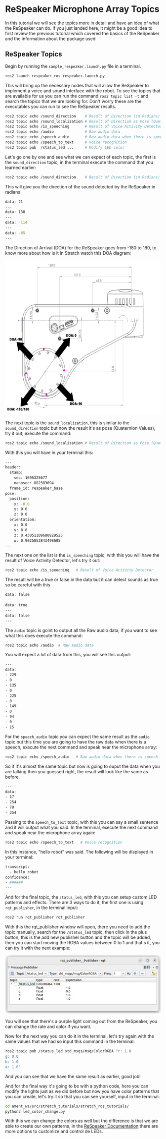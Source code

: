 # ReSpeaker Microphone Array Topics
In this tutorial we will see the topics more in detail and have an idea of what the ReSpeaker can do. If you just landed here, it might be a good idea to first review the previous tutorial which covered the basics of the ReSpeaker and the information about the package used

## ReSpeaker Topics
Begin by running the `sample_respeaker.launch.py` file in a terminal.

```{.bash .shell-prompt}
ros2 launch respeaker_ros respeaker.launch.py
```

This will bring up the necessary nodes that will allow the ReSpeaker to implement a voice and sound interface with the robot. To see the topics that are available for us you can run the command `ros2 topic list -t` and search the topics that we are looking for.
Don't worry these are the executables you can run to see the ReSpeaker results.

```{.bash .shell-prompt}
ros2 topic echo /sound_direction    # Result of Direction (in Radians) of Audio
ros2 topic echo /sound_localization # Result of Direction as Pose (Quaternion values)
ros2 topic echo /is_speeching       # Result of Voice Activity Detector
ros2 topic echo /audio              # Raw audio data
ros2 topic echo /speech_audio       # Raw audio data when there is speech
ros2 topic echo /speech_to_text     # Voice recognition
ros2 topic pub  /status_led ...     # Modify LED color
```
Let's go one by one and see what we can expect of each topic, the first is the `sound_direction` topic, in the terminal execute the command that you learned earlier:

```{.bash .shell-prompt}
ros2 topic echo /sound_direction    # Result of Direction (in Radians) of Audio
```
This will give you the direction of the sound detected by the ReSpeaker in radians

```{.bash .no-copy}
data: 21
---
data: 138
---
data: -114
---
data: -65
---
```
The Direction of Arrival (DOA) for the ReSpeaker goes from -180 to 180, to know more about how is it in Stretch watch this DOA diagram:

<p align="center">
    <img height=500 src="https://raw.githubusercontent.com/hello-robot/stretch_tutorials/humble/images/respeaker_doa_up.png"/>
</p>

The next topic is the `sound_localization`, this is similar to the `sound_direction` topic but now the result it's as pose (Quaternion Values), try it out, execute the command:

```{.bash .shell-prompt}
ros2 topic echo /sound_localization # Result of Direction as Pose (Quaternion values)
```

With this you will have in your terminal this:

```{.bash .no-copy}
---
header:
  stamp:
    sec: 1695325677
    nanosec: 882383094
  frame_id: respeaker_base
pose:
  position:
    x: -0.0
    y: 0.0
    z: 0.0
  orientation:
    x: 0.0
    y: 0.0
    z: 0.43051109680829525
    w: 0.9025852843498605
---
```

The next one on the list is the `is_speeching` topic, with this you will have the result of Voice Activity Detector, let's try it out:

```{.bash .shell-prompt}
ros2 topic echo /is_speeching   # Result of Voice Activity Detector
```

The result will be a true or false in the data but it can detect sounds as true so be careful with this
```{.bash .no-copy}
data: false
---
data: true
---
data: false
---
```

The `audio` topic is goint to output all the Raw audio data, if you want to see what this does execute the command:

```{.bash .shell-prompt}
ros2 topic echo /audio  # Raw audio data
```
You will expect a lot of data from this, you will see this output:
```{.bash .no-copy}
---
data:
- 229
- 0
- 135
- 0
- 225
- 0
- 149
- 0
- 94
- 0
- 15
```

For the `speech_audio` topic you can expect the same result as the `audio` topic but this time you are going to have the raw data when there is a speech, execute the next command and speak near the microphone array:
```{.bash .shell-prompt}
ros2 topic echo /speech_audio   # Raw audio data when there is speech
```
So if it's almost the same topic but now is going to ouput the data when you are talking then you guessed right, the result will look like the same as before.
```{.bash .no-copy}
---
data:
- 17
- 254
- 70
- 254
```

Passing to the `speech_to_text` topic, with this you can say a small sentence and it will output what you said. In the terminal, execute the next command and speak near the microphone array again:

```{.bash .shell-prompt}
ros2 topic echo /speech_to_text   # Voice recognition
```

In this instance, "hello robot" was said. The following will be displayed in your terminal:

```{.bash .no-copy}
transcript:
  - hello robot
confidence:
- ######
---
```
And for the final topic, the `status_led`, with this you can setup custom LED patterns and effects. There are 3 ways to do it, the first one is using `rqt_publisher`, in the terminal input:

```{.bash .shell-prompt}
ros2 run rqt_publisher rqt_publisher
```
With this the rqt_publisher window will open, there you need to add the topic manually, search for the `/status_led` topic, then click in the plus button, this is the add new publisher button and the topic will be added, then you can start moving the RGBA values between 0 to 1 and that's it, you can try it with the next example:

<p align="center">
    <img src="https://raw.githubusercontent.com/hello-robot/stretch_tutorials/humble/images/status_led_rqt.png"/>
</p>

You will see that there's a purple light coming out from the ReSpeaker, you can change the rate and color if you want.

Now for the next way you can do it in the terminal, let's try again with the same values that we had so input this command in the terminal:
```bash
ros2 topic pub /status_led std_msgs/msg/ColorRGBA "r: 1.0
g: 0.0
b: 1.0
a: 1.0"
```
And you can see that we have the same result as earlier, good job!

And for the final way it's going to be with a python code, here you can modify the lights just as we did before but now you have color patterns that you can create, let's try it so that you can see yourself, input in the terminal:
```{.bash .shell-prompt}
cd ament_ws/src/stretch_tutorials/stretch_ros_tutorials/
python3 led_color_change.py
```
With this we can change the colors as well but the difference is that we are able to create our own patterns, in the [ReSpeaker Documentation](https://wiki.seeedstudio.com/ReSpeaker_Mic_Array_v2.0/#control-the-leds) there are more options to customize and control de LEDs.
